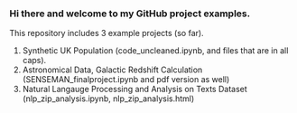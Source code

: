 ### Hi there and welcome to my GitHub project examples.


This repository includes 3 example projects (so far).
1. Synthetic UK Population (code_uncleaned.ipynb, and files that are in all caps).
2. Astronomical Data, Galactic Redshift Calculation (SENSEMAN_finalproject.ipynb and pdf version as well)
3. Natural Langauge Processing and Analysis on Texts Dataset (nlp_zip_analysis.ipynb, nlp_zip_analysis.html)
